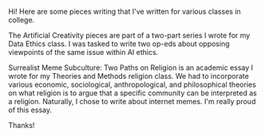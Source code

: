 Hi! Here are some pieces writing that I've written for various classes in college. 

The Artificial Creativity pieces are part of a two-part series I wrote for my Data Ethics class. I was tasked to write two op-eds about opposing viewpoints of the same issue within AI ethics. 

Surrealist Meme Subculture: Two Paths on Religion is an academic essay I wrote for my Theories and Methods religion class. 
We had to incorporate various economic, sociological, anthropological, and philosophical theories on what religion is to argue that a specific community can be interpreted as a religion.
Naturally, I chose to write about internet memes. I'm really proud of this essay. 

Thanks! 
